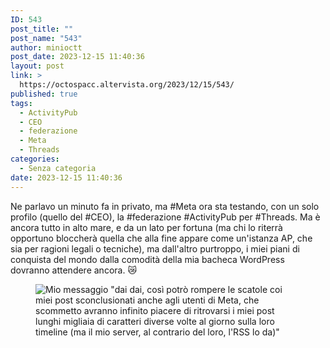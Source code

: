 ```yaml
---
ID: 543
post_title: ""
post_name: "543"
author: minioctt
post_date: 2023-12-15 11:40:36
layout: post
link: >
  https://octospacc.altervista.org/2023/12/15/543/
published: true
tags:
  - ActivityPub
  - CEO
  - federazione
  - Meta
  - Threads
categories:
  - Senza categoria
date: 2023-12-15 11:40:36
---
```

<!-- wp:paragraph -->
<p>Ne parlavo un minuto fa in privato, ma #Meta ora sta testando, con un solo profilo (quello del #CEO), la #federazione #ActivityPub per #Threads. Ma è ancora tutto in alto mare, e da un lato per fortuna (ma chi lo riterrà opportuno bloccherà quella che alla fine appare come un'istanza AP, che sia per ragioni legali o tecniche), ma dall'altro purtroppo, i miei piani di conquista del mondo dalla comodità della mia bacheca WordPress dovranno attendere ancora. 😿️</p>
<!-- /wp:paragraph -->

<!-- wp:paragraph -->
<p></p>
<!-- /wp:paragraph -->

<!-- wp:image {"id":544,"sizeSlug":"full","linkDestination":"none"} -->
<figure class="wp-block-image size-full"><img src="https://octospacc.altervista.org/wp-content/uploads/2023/12/image-11.png" alt="Mio messaggio &quot;dai dai, così potrò rompere le scatole coi miei post sconclusionati anche agli utenti di Meta, che scommetto avranno infinito piacere di ritrovarsi i miei post lunghi migliaia di caratteri diverse volte al giorno sulla loro timeline
(ma il mio server, al contrario del loro, l'RSS lo da)&quot;" class="wp-image-544"/></figure>
<!-- /wp:image -->